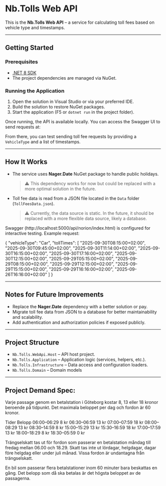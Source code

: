 # Nb.Tolls Web API

This is the **Nb.Tolls Web API** – a service for calculating toll fees based on vehicle type and timestamps.

---

## Getting Started

### Prerequisites

- [.NET 8 SDK](https://dotnet.microsoft.com/en-us/download/dotnet/8.0)
- The project dependencies are managed via NuGet.

### Running the Application

1. Open the solution in Visual Studio or via your preferred IDE.
2. Build the solution to restore NuGet packages.
3. Start the application (F5 or `dotnet run` in the project folder).

Once running, the API is available locally. You can access the Swagger UI to send requests at:


From there, you can test sending toll fee requests by providing a `VehicleType` and a list of timestamps.

---

## How It Works

- The service uses **Nager.Date** NuGet package to handle public holidays.
  > ⚠️ This dependency works for now but could be replaced with a more optimal solution in the future.

- Toll fee data is read from a JSON file located in the `Data` folder (`TollFeesData.json`).
  > ⚠️ Currently, the data source is static. In the future, it should be replaced with a more flexible data source, likely a database.

Swagger (http://localhost:5000/api/norion/index.html) is configured for interactive testing. Example request:

{
"vehicleType": "Car",
"tollTimes": [
"2025-09-30T08:15:00+02:00",
"2025-09-30T09:45:00+02:00",
"2025-09-30T11:14:00+02:00",
"2025-09-30T16:15:00+02:00",
"2025-09-30T17:16:00+02:00",
"2025-09-30T12:15:00+02:00",
"2025-09-29T05:15:00+02:00",
"2025-09-29T08:15:00+02:00",
"2025-09-29T12:15:00+02:00",
"2025-09-29T15:15:00+02:00",
"2025-09-29T16:16:00+02:00",
"2025-09-26T16:16:00+02:00"
]
}

---

## Notes for Future Improvements

- Replace the **Nager.Date** dependency with a better solution or pay.
- Migrate toll fee data from JSON to a database for better maintainability and scalability.
- Add authentication and authorization policies if exposed publicly.

---

## Project Structure

- `Nb.Tolls.WebApi.Host` – API host project.
- `Nb.Tolls.Application` – Application logic (services, helpers, etc.).
- `Nb.Tolls.Infrastructure` – Data access and configuration loaders.
- `Nb.Tolls.Domain` – Domain models
---

## Project Demand Spec:
Varje passage genom en betalstation i Göteborg kostar 8, 13 eller 18 kronor beroende på tidpunkt. Det maximala beloppet per dag och fordon är 60 kronor.

Tider           Belopp
06:00–06:29     8 kr
06:30–06:59     13 kr
07:00–07:59     18 kr
08:00–08:29     13 kr
08:30–14:59     8 kr
15:00–15:29     13 kr
15:30–16:59     18 kr
17:00–17:59     13 kr
18:00–18:29     8 kr
18:30–05:59     0 kr

Trängselskatt tas ut för fordon som passerar en betalstation måndag till fredag mellan 06.00 och 18.29. Skatt tas inte ut lördagar, helgdagar, dagar före helgdag eller under juli månad. Vissa fordon är undantagna från trängselskatt.

En bil som passerar flera betalstationer inom 60 minuter bara beskattas en gång. Det belopp som då ska betalas är det högsta beloppet av de passagerna.

